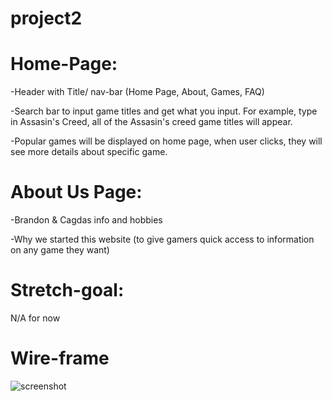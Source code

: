 # project2

# Home-Page:

-Header with Title/ nav-bar (Home Page, About, Games, FAQ)

-Search bar to input game titles and get what you input. For example, type in Assasin's Creed, all of the Assasin's creed game titles will appear.

-Popular games will be displayed on home page, when user clicks, they will see more details about specific game.

# About Us Page:

-Brandon & Cagdas info and hobbies

-Why we started this website (to give gamers quick access to information on any game they want)

# Stretch-goal:

N/A for now

# Wire-frame

![screenshot](https://i.imgur.com/bbBLJy7_d.jpg?maxwidth=520&shape=thumb&fidelity=high)
